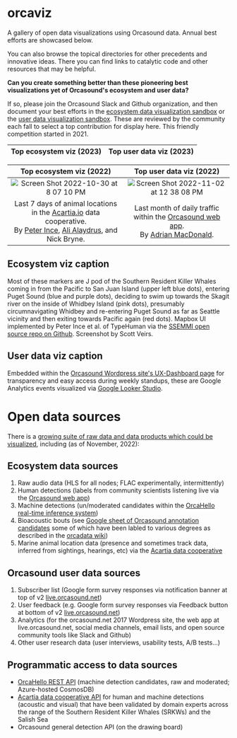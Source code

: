 # orcaviz
A gallery of open data visualizations using Orcasound data. Annual best efforts are showcased below.

You can also browse the topical directories for other precedents and innovative ideas. There you can find links to catalytic code and other resources that may be helpful.

**Can you create something better than these pioneering best visualizations yet of Orcasound's ecosystem and user data?**

If so, please join the Orcasound Slack and Github organization, and then document your best efforts in the [ecosystem data visualization sandbox](ecosystem-viz.md) or the [user data visualization sandbox](user-viz.md). These are reviewed by the community each fall to select a top contribution for display here. This friendly competition started in 2021.

Top ecosystem viz (2023) | Top user data viz (2023)
:----------------:|:----------------:

Top ecosystem viz (2022) | Top user data viz (2022)
:----------------:|:----------------:
<img alt="Screen Shot 2022-10-30 at 8 07 10 PM" src="https://user-images.githubusercontent.com/14044595/199586546-f3bc9a1a-9539-4ed8-8482-d395cd2f44d6.png"> | <img alt="Screen Shot 2022-11-02 at 12 38 08 PM" src="https://user-images.githubusercontent.com/14044595/199587686-cc1fab07-8037-4885-9e0e-5748cf32f7d0.png">
Last 7 days of animal locations in the [Acartia.io](https://acartia.io) data cooperative. <br> By [Peter Ince](https://github.com/peterdouglas), [Ali Alaydrus](https://www.linkedin.com/in/fadliealaydrus/), and Nick Bryne.  | Last month of daily traffic within the [Orcasound web app](live.orcasound.net). <br> By [Adrian MacDonald](linkedin.com/in/adrian-macdonald). 

## Ecosystem viz caption
Most of these markers are J pod of the Southern Resident Killer Whales coming in from the Pacific to San Juan Island (upper left blue dots), entering Puget Sound (blue and purple dots), deciding to swim up towards the Skagit river on the inside of Whidbey Island (pink dots), presumably circumnavigating Whidbey and re-entering Puget Sound as far as Seattle vicinity and then exiting towards Pacific again (red dots). Mapbox UI implemented by Peter Ince et al. of  TypeHuman via the [SSEMMI open source repo on Github](https://github.com/Typehuman/SSEMMI). Screenshot by Scott Veirs.

## User data viz caption
Embedded within the [Orcasound Wordpress site's UX-Dashboard page](https://www.orcasound.net/orcasound-user-data-dashboard/) for transparency and easy access during weekly standups, these are Google Analytics events visualized via [Google Looker Studio](https://cloud.google.com/looker-studio).

# Open data sources

There is a [growing suite of raw data and data products which could be visualized](https://github.com/orcasound/orcadata/wiki/Data-visualization-opportunities), including (as of November, 2022):

## Ecosystem data sources

1. Raw audio data (HLS for all nodes; FLAC experimentally, intermittently)
2. Human detections (labels from community scientists listening live via the [Orcasound web app](live.orcasound.net))
3. Machine detections (un/moderated candidates within the [OrcaHello real-time inference system](https://ai4orcas.net/portfolio/orcahello/))
4. Bioacoustic bouts (see [Google sheet of Orcasound annotation candidates](https://docs.google.com/spreadsheets/d/1Js1CgbmK0Vbe3m0DfiFim1BE4lXMzC75S7GN-7QEE7Y/edit#gid=0) some of which have been labled to various degrees as described in the [orcadata wiki](https://github.com/orcasound/orcadata/wiki))
5. Marine animal location data (presence and sometimes track data, inferred from sightings, hearings, etc) via the [Acartia data cooperative](https://acartia.io)

## Orcasound user data sources
1. Subscriber list (Google form survey responses via notification banner at top of v2 [live.orcasound.net](live.orcasound.net))
2. User feedback (e.g. Google form survey responses via Feedback button at bottom of v2 [live.orcasound.net](live.orcasound.net))
3. Analytics (for the orcasound.net 2017 Wordpress site, the web app at live.orcasound.net, social media channels, email lists, and open source community tools like Slack and Github)
4. Other user research data (user interviews, usability tests, A/B tests...)


## Programmatic access to data sources

* [OrcaHello REST API](https://aifororcasdetections.azurewebsites.net/index.html) (machine detection candidates, raw and moderated; Azure-hosted CosmosDB)
* [Acartia data cooperative API](https://github.com/Typehuman/SSEMMI) for human and machine detections (acoustic and visual) that have been validated by domain experts across the range of the Southern Resident Killer Whales (SRKWs) and the Salish Sea
* Orcasound general detection API (on the drawing board)
